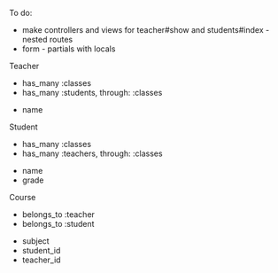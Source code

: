 To do:
- make controllers and views for teacher#show and students#index
-nested routes
- form - partials with locals


Teacher
- has_many :classes
- has_many :students, through: :classes
* name



Student
- has_many :classes
- has_many :teachers, through: :classes
* name
* grade


Course
- belongs_to :teacher
- belongs_to :student
* subject
* student_id
* teacher_id